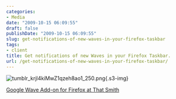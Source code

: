 ```yaml
---
categories:
- Media
date: "2009-10-15 06:09:55"
draft: false
publishDate: "2009-10-15 06:09:55"
slug: get-notifications-of-new-waves-in-your-firefox-taskbar
tags:
- client
title: Get notifications of new Waves in your Firefox Taskbar.
url: /get-notifications-of-new-waves-in-your-firefox-taskbar/
---
```

![tumblr\_krjl4kiMwZ1qzeh8ao1\_250.png](https://turbo.geekorium.com.au/images/tumblr_krjl4kiMwZ1qzeh8ao1_250.png){.s3-img}

[Google Wave Add-on for Firefox at That
Smith](http://thatsmith.com/2009/10/google-wave-add-on-for-firefox)